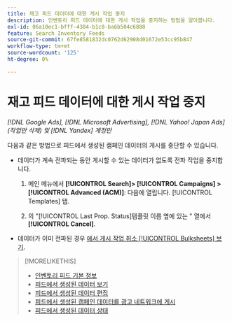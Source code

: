 ```yaml
---
title: 재고 피드 데이터에 대한 게시 작업 중지
description: 인벤토리 피드 데이터에 대한 게시 작업을 중지하는 방법을 알아봅니다.
exl-id: 06a10ec1-bfff-4384-b1c8-ba6b504c6888
feature: Search Inventory Feeds
source-git-commit: 67fe8581832dc0762d62908d01672e53cc95b847
workflow-type: tm+mt
source-wordcount: '125'
ht-degree: 0%

---
```


# 재고 피드 데이터에 대한 게시 작업 중지

*[!DNL Google Ads], [!DNL Microsoft Advertising], [!DNL Yahoo! Japan Ads] (작업만 삭제) 및 [!DNL Yandex] 계정만*

다음과 같은 방법으로 피드에서 생성된 캠페인 데이터의 게시를 중단할 수 있습니다.

* 데이터가 계속 전파되는 동안 게시할 수 있는 데이터가 없도록 전파 작업을 중지합니다.

   1. 메인 메뉴에서 **[!UICONTROL Search]> [!UICONTROL Campaigns] >[!UICONTROL Advanced (ACM)]**: 다음에 열립니다. [!UICONTROL Templates] 탭.

   1. 의 &quot;[!UICONTROL Last Prop. Status]템플릿 이름 옆에 있는 &quot; 열에서 **[!UICONTROL Cancel]**.

* 데이터가 이미 전파된 경우 [에서 게시 작업 취소 [!UICONTROL Bulksheets] 보기](/help/search-social-commerce/campaign-management/bulksheets/bulksheet-stop-job.md).

>[!MORELIKETHIS]
>
>* [인벤토리 피드 기본 정보](inventory-feeds-about.md)
>* [피드에서 생성된 데이터 보기](propagated-data-view.md)
>* [피드에서 생성된 데이터 편집](propagated-data-edit.md)
>* [피드에서 생성된 캠페인 데이터를 광고 네트워크에 게시](propagated-data-post.md)
>* [피드에서 생성된 데이터 상태](propagated-data-status.md)
